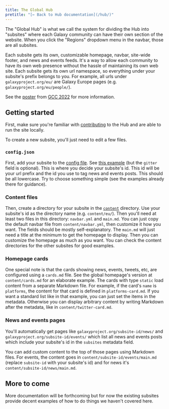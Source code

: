 ```yaml
---
title: The Global Hub
pretitle: "[← Back to Hub documentation](/hub/)"
---
```


The "Global Hub" is what we call the system for dividing the Hub into "subsites" where each Galaxy community can have their own section of the website. When you click the "Regions" dropdown menu in the navbar, those are all subsites.

Each subsite gets its own, customizable homepage, navbar, site-wide footer, and news and events feeds. It's a way to allow each community to have its own web presence without the hassle of maintaining its own web site. Each subsite gets its own url namespace, so everything under your subsite's prefix belongs to you. For example, all urls under `galaxyproject.org/eu/` are Galaxy Europe pages (e.g. `galaxyproject.org/eu/people/`).

See the [poster](./gcc2022-poster.png) from [GCC 2022](/events/gcc2022/) for more information.


Getting started
---------------

First, make sure you're familiar with [contributing](/hub/contributing/) to the Hub and are able to run the site locally.

To create a new subsite, you'll just need to edit a few files.

### `config.json`

First, add your subsite to the [config file](https://github.com/galaxyproject/galaxy-hub/blob/master/config.json). See [this example](https://github.com/galaxyproject/galaxy-hub/pull/1659/files) (but the `gitter` field is optional). This is where you decide your subsite's id. This id will be your url prefix and the id you use to tag news and events posts. This should be all lowercase. Try to choose something simple (see the examples already there for guidance).

### Content files

Then, create a directory for your subsite in the [`content`](https://github.com/galaxyproject/galaxy-hub/tree/master/content) directory. Use your subsite's id as the directory name (e.g. `content/eu/`). Then you'll need at least two files in this directory: `navbar.yml` and `main.md`. You can just copy the default navbar file from `content/navbar.yml`, then customize it how you want. The fields should be mostly self-explanatory. The `main.md` will just need a title at the minimum to get the homepage to display. Then you can customize the homepage as much as you want. You can check the content directories for the other subsites for good examples.

### Homepage cards

One special note is that the cards showing news, events, tweets, etc, are configured using a `cards.md` file. See the global homepage's version at `content/cards.md` for an elaborate example. The cards with type `static` load content from a separate Markdown file. For example, if the card's `name` is `platforms`, the content for that card is defined in `platforms-card.md`. If you want a standard list like in that example, you can just set the items in the metadata. Otherwise you can display arbitrary content by writing Markdown after the metadata, like in `content/twitter-card.md`.

### News and events pages

You'll automatically get pages like `galaxyproject.org/subsite-id/news/` and `galaxyproject.org/subsite-id/events/` which list all news and events posts which include your subsite's id in the `subsites` metadata field.

You can add custom content to the top of those pages using Markdown files. For events, the content goes in `content/subsite-id/events/main.md` (replace `subsite-id` with your subsite's id) and for news it's `content/subsite-id/news/main.md`.


More to come
------------

More documentation will be forthcoming but for now the existing subsites provide decent examples of how to do things we haven't covered here.
